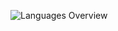 ![Languages Overview](https://raw.githubusercontent.com/MatrixAura/hi/master/generated/languages.svg)

